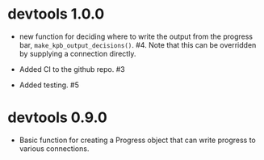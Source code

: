 # devtools 1.0.0

* new function for deciding where to write the output from the progress bar, `make_kpb_output_decisions()`. #4. Note that this can be overridden by supplying a connection directly.

* Added CI to the github repo. #3

* Added testing. #5

# devtools 0.9.0

* Basic function for creating a Progress object that can write progress to various connections.

